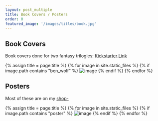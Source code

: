 ```yaml
---
layout: post_multiple
title: Book Covers / Posters
order: 0
featured_image: '/images/titles/book.jpg'
---
```


## Book Covers

Book covers done for two fantasy trilogies: [Kickstarter Link](https://www.kickstarter.com/projects/benwolf/two-kids-books-series-from-award-winning-author-ben-wolf/description)

<div class="gallery" data-columns="2">
		{% assign title = page.title %}
		{% for image in site.static_files %}
			{% if image.path contains "ben_wolf" %}
				<img src="{{ site.baseurl }}{{ image.path }}" alt="image" />
			{% endif %}
		{% endfor %}
</div>


## Posters

Most of these are on my [shop-](https://shop.jonadrew.com/)

<div class="gallery" data-columns="2">
		{% assign title = page.title %}
		{% for image in site.static_files %}
			{% if image.path contains "poster" %}
				<img src="{{ site.baseurl }}{{ image.path }}" alt="image" />
			{% endif %}
		{% endfor %}
	</div>
